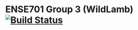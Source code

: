 # ENSE701 Group 3 (WildLamb) [![Build Status](https://travis-ci.org/kykim102/ENSE701-prototype.svg?branch=master)](https://travis-ci.org/kykim102/ENSE701-prototype)
